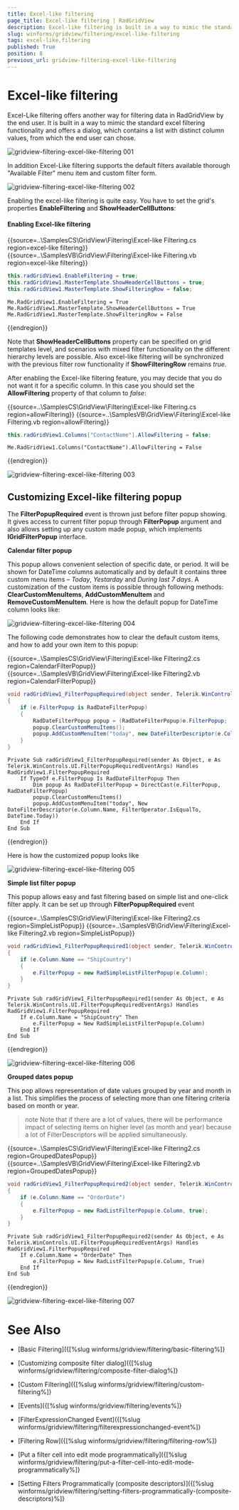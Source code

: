 ```yaml
---
title: Excel-like filtering
page_title: Excel-like filtering | RadGridView
description: Excel-like filtering is built in a way to mimic the standard excel filtering functionality.
slug: winforms/gridview/filtering/excel-like-filtering
tags: excel-like,filtering
published: True
position: 8
previous_url: gridview-filtering-excel-like-filtering
---
```


# Excel-like filtering

Excel-Like filtering offers another way for filtering data in RadGridView by the end user. It is built in a way to mimic the standard excel filtering functionality and offers a dialog, which contains a list with distinct column values, from which the end user can chose.

![gridview-filtering-excel-like-filtering 001](images/gridview-filtering-excel-like-filtering001.png)

In addition Excel-Like filtering supports the default filters available thorough "Available Filter" menu item and custom filter form.

![gridview-filtering-excel-like-filtering 002](images/gridview-filtering-excel-like-filtering002.png)

Enabling the excel-like filtering is quite easy. You have to set the grid's properties __EnableFiltering__ and __ShowHeaderCellButtons__:

#### Enabling Excel-like filtering

{{source=..\SamplesCS\GridView\Filtering\Excel-like Filtering.cs region=excel-like filtering}} 
{{source=..\SamplesVB\GridView\Filtering\Excel-like Filtering.vb region=excel-like filtering}} 

````C#
this.radGridView1.EnableFiltering = true;
this.radGridView1.MasterTemplate.ShowHeaderCellButtons = true;
this.radGridView1.MasterTemplate.ShowFilteringRow = false;

````
````VB.NET
Me.RadGridView1.EnableFiltering = True
Me.RadGridView1.MasterTemplate.ShowHeaderCellButtons = True
Me.RadGridView1.MasterTemplate.ShowFilteringRow = False

````

{{endregion}} 

Note that __ShowHeaderCellButtons__ property can be specified on grid templates level, and scenarios with mixed filter functionality on the different hierarchy levels are possible. Also excel-like filtering will be synchronized with the previous filter row functionality if __ShowFilteringRow__ remains *true*.
        

After enabling the Excel-like filtering feature, you may decide that you do not want it for a specific column. In this case you should set the __AllowFiltering__ property of that column to *false*:

{{source=..\SamplesCS\GridView\Filtering\Excel-like Filtering.cs region=allowFiltering}} 
{{source=..\SamplesVB\GridView\Filtering\Excel-like Filtering.vb region=allowFiltering}} 

````C#
this.radGridView1.Columns["ContactName"].AllowFiltering = false;

````
````VB.NET
Me.RadGridView1.Columns("ContactName").AllowFiltering = False

````

{{endregion}} 

![gridview-filtering-excel-like-filtering 003](images/gridview-filtering-excel-like-filtering003.png)

## Customizing Excel-like filtering popup

The __FilterPopupRequired__ event is thrown just before filter popup showing. It gives access to current filter popup through __FilterPopup__ argument and also allows setting up any custom made popup, which implements __IGridFilterPopup__ interface.

__Calendar filter popup__

This popup allows convenient selection of specific date, or period. It will be shown for DateTime columns automatically  and by default it contains three custom menu items – *Today*, *Yestarday* and *During last 7 days*. A customization of the custom items is possible through following methods: __ClearCustomMenuItems__, __AddCustomMenuItem__ and __RemoveCustomMenuItem__. Here is how the default popup for DateTime column looks like:

![gridview-filtering-excel-like-filtering 004](images/gridview-filtering-excel-like-filtering004.png)

The following code demonstrates how to clear the default custom items, and how to add your own item to this popup:

{{source=..\SamplesCS\GridView\Filtering\Excel-like Filtering2.cs region=CalendarFilterPopup}} 
{{source=..\SamplesVB\GridView\Filtering\Excel-like Filtering2.vb region=CalendarFilterPopup}} 

````C#
void radGridView1_FilterPopupRequired(object sender, Telerik.WinControls.UI.FilterPopupRequiredEventArgs e)
{
    if (e.FilterPopup is RadDateFilterPopup)
    {
        RadDateFilterPopup popup = (RadDateFilterPopup)e.FilterPopup;
        popup.ClearCustomMenuItems();
        popup.AddCustomMenuItem("today", new DateFilterDescriptor(e.Column.Name, FilterOperator.IsEqualTo, DateTime.Today));
    }
}

````
````VB.NET
Private Sub radGridView1_FilterPopupRequired(sender As Object, e As Telerik.WinControls.UI.FilterPopupRequiredEventArgs) Handles RadGridView1.FilterPopupRequired
    If TypeOf e.FilterPopup Is RadDateFilterPopup Then
        Dim popup As RadDateFilterPopup = DirectCast(e.FilterPopup, RadDateFilterPopup)
        popup.ClearCustomMenuItems()
        popup.AddCustomMenuItem("today", New DateFilterDescriptor(e.Column.Name, FilterOperator.IsEqualTo, DateTime.Today))
    End If
End Sub

````

{{endregion}} 

Here is how the customized popup looks like

![gridview-filtering-excel-like-filtering 005](images/gridview-filtering-excel-like-filtering005.png)

__Simple list filter popup__

This popup allows easy and fast filtering based on simple list and one-click filter apply. It can be set up through __FilterPopupRequired__ event

{{source=..\SamplesCS\GridView\Filtering\Excel-like Filtering2.cs region=SimpleListPopup}} 
{{source=..\SamplesVB\GridView\Filtering\Excel-like Filtering2.vb region=SimpleListPopup}} 

````C#
void radGridView1_FilterPopupRequired1(object sender, Telerik.WinControls.UI.FilterPopupRequiredEventArgs e)
{
    if (e.Column.Name == "ShipCountry")
    {
        e.FilterPopup = new RadSimpleListFilterPopup(e.Column);
    }
}

````
````VB.NET
Private Sub radGridView1_FilterPopupRequired1(sender As Object, e As Telerik.WinControls.UI.FilterPopupRequiredEventArgs) Handles RadGridView1.FilterPopupRequired
    If e.Column.Name = "ShipCountry" Then
        e.FilterPopup = New RadSimpleListFilterPopup(e.Column)
    End If
End Sub

````

{{endregion}} 

![gridview-filtering-excel-like-filtering 006](images/gridview-filtering-excel-like-filtering006.png)

__Grouped dates popup__

This pop allows representation of date values grouped by year and month in a list. This simplifies the process of selecting more than one filtering criteria based on month or year.

>note Note that if there are a lot of values, there will be performance impact of selecting items on higher level (as month and year) because a lot of FilterDescriptors will be applied simultaneously.
>

{{source=..\SamplesCS\GridView\Filtering\Excel-like Filtering2.cs region=GroupedDatesPopup}} 
{{source=..\SamplesVB\GridView\Filtering\Excel-like Filtering2.vb region=GroupedDatesPopup}} 

````C#
void radGridView1_FilterPopupRequired2(object sender, Telerik.WinControls.UI.FilterPopupRequiredEventArgs e)
{
    if (e.Column.Name == "OrderDate")
    {
        e.FilterPopup = new RadListFilterPopup(e.Column, true);
    }
}

````
````VB.NET
Private Sub radGridView1_FilterPopupRequired2(sender As Object, e As Telerik.WinControls.UI.FilterPopupRequiredEventArgs) Handles RadGridView1.FilterPopupRequired
    If e.Column.Name = "OrderDate" Then
        e.FilterPopup = New RadListFilterPopup(e.Column, True)
    End If
End Sub

````

{{endregion}} 

![gridview-filtering-excel-like-filtering 007](images/gridview-filtering-excel-like-filtering007.png)

# See Also
* [Basic Filtering]({[%slug winforms/gridview/filtering/basic-filtering%]}

* [Customizing composite filter dialog]({[%slug winforms/gridview/filtering/composite-filter-dialog%]}

* [Custom Filtering]({[%slug winforms/gridview/filtering/custom-filtering%]}

* [Events]({[%slug winforms/gridview/filtering/events%]}

* [FilterExpressionChanged Event]({[%slug winforms/gridview/filtering/filterexpressionchanged-event%]}

* [Filtering Row]({[%slug winforms/gridview/filtering/filtering-row%]}

* [Put a filter cell into edit mode programmatically]({[%slug winforms/gridview/filtering/put-a-filter-cell-into-edit-mode-programmatically%]}

* [Setting Filters Programmatically (composite descriptors)]({[%slug winforms/gridview/filtering/setting-filters-programmatically-(composite-descriptors)%]}

